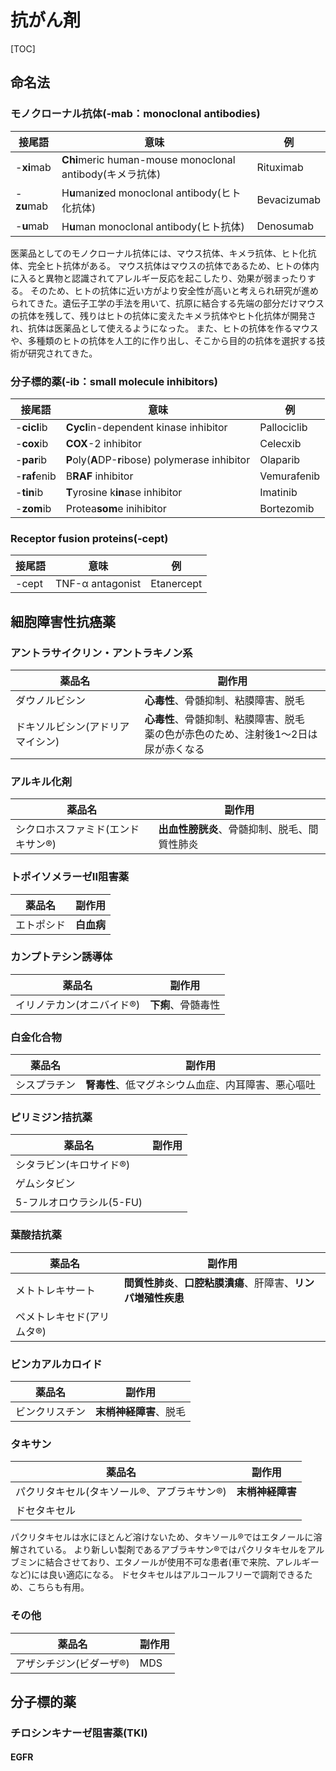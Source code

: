 # 抗がん剤

[TOC]

## 命名法

### モノクローナル抗体(-mab：monoclonal antibodies)

| 接尾語     | 意味                                                     | 例          |
| ---------- | -------------------------------------------------------- | ----------- |
| -**xi**mab | **Chi**meric human-mouse monoclonal antibody(キメラ抗体) | Rituximab   |
| -**zu**mab | H**u**mani**z**ed monoclonal antibody(ヒト化抗体)        | Bevacizumab |
| -**u**mab  | H**u**man monoclonal antibody(ヒト抗体)                  | Denosumab   |

医薬品としてのモノクローナル抗体には、マウス抗体、キメラ抗体、ヒト化抗体、完全ヒト抗体がある。
マウス抗体はマウスの抗体であるため、ヒトの体内に入ると異物と認識されてアレルギー反応を起こしたり、効果が弱まったりする。
そのため、ヒトの抗体に近い方がより安全性が高いと考えられ研究が進められてきた。遺伝子工学の手法を用いて、抗原に結合する先端の部分だけマウスの抗体を残して、残りはヒトの抗体に変えたキメラ抗体やヒト化抗体が開発され、抗体は医薬品として使えるようになった。
また、ヒトの抗体を作るマウスや、多種類のヒトの抗体を人工的に作り出し、そこから目的の抗体を選択する技術が研究されてきた。

### 分子標的薬(-ib：small molecule inhibitors)

| 接尾語       | 意味                                              | 例          |
| ------------ | ------------------------------------------------- | ----------- |
| -**cicl**ib  | **Cycl**in-dependent kinase inhibitor             | Pallociclib |
| -**cox**ib   | **COX**-2 inhibitor                               | Celecxib    |
| -**par**ib   | **P**oly(**A**DP-**r**ibose) polymerase inhibitor | Olaparib    |
| -**raf**enib | B**RAF** inhibitor                                | Vemurafenib |
| -**tin**ib   | **T**yrosine k**in**ase inhibitor                 | Imatinib    |
| -**zom**ib   | Protea**som**e inihibitor                         | Bortezomib  |

### Receptor fusion proteins(-cept)

| 接尾語 | 意味             | 例         |
| ------ | ---------------- | ---------- |
| -cept  | TNF-α antagonist | Etanercept |

## 細胞障害性抗癌薬

### アントラサイクリン・アントラキノン系

| 薬品名                           | 副作用                                                       |
| -------------------------------- | ------------------------------------------------------------ |
| ダウノルビシン                   | **心毒性**、骨髄抑制、粘膜障害、脱毛                         |
| ドキソルビシン(アドリアマイシン) | **心毒性**、骨髄抑制、粘膜障害、脱毛<br />薬の色が赤色のため、注射後1〜2日は尿が赤くなる |

### アルキル化剤

| 薬品名                            | 副作用                                       |
| --------------------------------- | -------------------------------------------- |
| シクロホスファミド(エンドキサン®) | **出血性膀胱炎**、骨髄抑制、脱毛、間質性肺炎 |

### トポイソメラーゼII阻害薬

| 薬品名     | 副作用     |
| ---------- | ---------- |
| エトポシド | **白血病** |

### カンプトテシン誘導体

| 薬品名                    | 副作用             |
| ------------------------- | ------------------ |
| イリノテカン(オニバイド®) | **下痢**、骨髄毒性 |

### 白金化合物

| 薬品名       | 副作用                                             |
| ------------ | -------------------------------------------------- |
| シスプラチン | **腎毒性**、低マグネシウム血症、内耳障害、悪心嘔吐 |

### ピリミジン拮抗薬

| 薬品名                   | 副作用 |
| ------------------------ | ------ |
| シタラビン(キロサイド®)  |        |
| ゲムシタビン             |        |
| 5-フルオロウラシル(5-FU) |        |

### 葉酸拮抗薬

| 薬品名                    | 副作用                                                       |
| ------------------------- | ------------------------------------------------------------ |
| メトトレキサート          | **間質性肺炎**、**口腔粘膜潰瘍**、肝障害、**リンパ増殖性疾患** |
| ペメトレキセド(アリムタ®) |                                                              |

### ビンカアルカロイド

| 薬品名         | 副作用                 |
| -------------- | ---------------------- |
| ビンクリスチン | **末梢神経障害**、脱毛 |

### タキサン

| 薬品名                                     | 副作用           |
| ------------------------------------------ | ---------------- |
| パクリタキセル(タキソール®、アブラキサン®) | **末梢神経障害** |
| ドセタキセル                               |                  |

パクリタキセルは水にほとんど溶けないため、タキソール®ではエタノールに溶解されている。
より新しい製剤であるアブラキサン®ではパクリタキセルをアルブミンに結合させており、エタノールが使用不可な患者(車で来院、アレルギーなど)には良い適応になる。
ドセタキセルはアルコールフリーで調剤できるため、こちらも有用。

### その他

| 薬品名                  | 副作用 |
| ----------------------- | ------ |
| アザシチジン(ビダーザ®) | MDS    |

## 分子標的薬

### チロシンキナーゼ阻害薬(TKI)

#### EGFR

